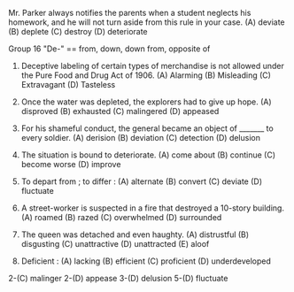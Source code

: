 Mr. Parker always notifies the parents when a student neglects his homework, and he will not turn aside from this rule in your case.
(A) deviate   (B) deplete   (C) destroy     (D) deteriorate


Group 16 "De-" == from, down, down from, opposite of

1. Deceptive labeling of certain types of merchandise is not allowed under the Pure Food and Drug Act of 1906.
(A) Alarming    (B) Misleading    (C) Extravagant   (D) Tasteless

2. Once the water was depleted, the explorers had to give up hope.
(A) disproved   (B) exhausted   (C) malingered    (D) appeased

3. For his shameful conduct, the general became an object of _______ to every soldier.
(A) derision    (B) deviation   (C) detection   (D) delusion

4. The situation is bound to deteriorate.
(A) come about    (B) continue    (C) become worse    (D) improve

5. To depart from  ; to differ :
(A) alternate   (B) convert   (C) deviate   (D) fluctuate

6. A street-worker is suspected in a fire that destroyed a 10-story building.
(A) roamed    (B) razed   (C) overwhelmed   (D) surrounded

7. The queen was detached and even haughty.
(A) distrustful   (B) disgusting    (C) unattractive    (D) unattracted   (E) aloof

8. Deficient : 
(A) lacking   (B) efficient   (C) proficient    (D) underdeveloped

2-(C) malinger
2-(D) appease 
3-(D) delusion
5-(D) fluctuate
